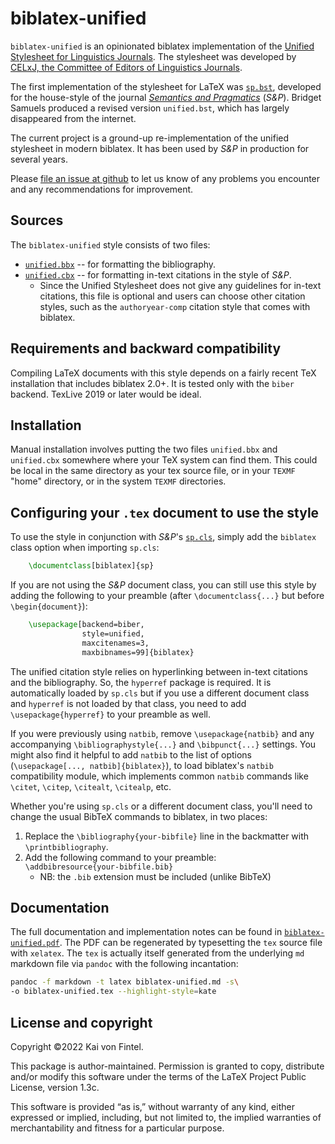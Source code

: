 biblatex-unified
================

`biblatex-unified` is an opinionated biblatex implementation of the [Unified Stylesheet for Linguistics Journals](https://www.linguisticsociety.org/resource/unified-style-sheet). The stylesheet was developed by [CELxJ, the Committee of Editors of Linguistics Journals](https://www.linguisticsociety.org/about/who-we-are/committees/editors-linguistics-journals-celxj). 

The first implementation of the stylesheet for LaTeX was [`sp.bst`](https://raw.githubusercontent.com/semprag/tex/master/sp.bst), developed for the house-style of the journal [*Semantics and Pragmatics*](http://semprag.org) (*S&P*). Bridget Samuels produced a revised version `unified.bst`, which has largely disappeared from the internet.

The current project is a ground-up re-implementation of the unified stylesheet in modern biblatex. It has been used by *S&P* in production for several years.

Please [file an issue at github](https://github.com/semprag/biblatex-sp-unified/issues/new) to let us know of any problems you encounter and any recommendations for improvement.


## Sources

The `biblatex-unified` style consists of two files:

* [`unified.bbx`](unified.bbx) -- for formatting the bibliography.
* [`unified.cbx`](unified.cbx) -- for formatting in-text citations in the style of *S&P*.
  - Since the Unified Stylesheet does not give any guidelines for in-text citations, this file is optional and users can choose other citation styles, such as the `authoryear-comp` citation style that comes with biblatex.


## Requirements and backward compatibility

Compiling LaTeX documents with this style depends on a fairly recent TeX installation that includes biblatex 2.0+. It is tested only with the `biber` backend. TexLive 2019 or later would be ideal.


## Installation

Manual installation involves putting the two files `unified.bbx` and `unified.cbx` somewhere where your TeX system can find them. This could be local in the same directory as your tex source file, or in your `TEXMF` "home" directory, or in the system `TEXMF` directories. 


## Configuring your `.tex` document to use the style

To use the style in conjunction with *S&P*'s [`sp.cls`](https://raw.githubusercontent.com/semprag/tex/master/sp.cls),
simply add the `biblatex` class option when importing `sp.cls`:

```latex
    \documentclass[biblatex]{sp}
```

If you are not using the *S&P* document class, you can still use this style by adding the following to your preamble (after `\documentclass{...}` but before `\begin{document}`):

```latex
    \usepackage[backend=biber,
                style=unified,
                maxcitenames=3,
                maxbibnames=99]{biblatex}
```

The unified citation style relies on hyperlinking between in-text citations and the bibliography. So, the `hyperref` package is required. It is automatically loaded by `sp.cls` but if you use a different document class and `hyperref` is not loaded by that class, you need to add `\usepackage{hyperref}` to your preamble as well.

If you were previously using `natbib`, remove `\usepackage{natbib}` and any accompanying `\bibliographystyle{...}` and `\bibpunct{...}` settings.
You might also find it helpful to add `natbib` to the list of options (`\usepackage[..., natbib]{biblatex}`), to load biblatex's `natbib` compatibility module, which implements common `natbib` commands like `\citet`, `\citep`, `\citealt`, `\citealp`, etc.

Whether you're using `sp.cls` or a different document class, you'll need to change the usual BibTeX commands to biblatex, in two places:

1. Replace the `\bibliography{your-bibfile}` line in the backmatter with `\printbibliography`.
2. Add the following command to your preamble:  
   `\addbibresource{your-bibfile.bib}`
   - NB: the `.bib` extension must be included (unlike BibTeX)

## Documentation

The full documentation and implementation notes can be found in [`biblatex-unified.pdf`](biblatex-unified.pdf). The PDF can be regenerated by typesetting the `tex` source file with `xelatex`. The `tex` is actually itself generated from the underlying `md` markdown file via `pandoc` with the following incantation:

```zsh
pandoc -f markdown -t latex biblatex-unified.md -s\ 
-o biblatex-unified.tex --highlight-style=kate
```

## License and copyright

Copyright ©2022 Kai von Fintel. 

This package is author-maintained. Permission is granted to copy, distribute
and/or modify this software under the terms of the LaTeX Project Public License,
version 1.3c. 

This software is provided “as is,” without warranty of any kind, either
expressed or implied, including, but not limited to, the implied warranties of
merchantability and fitness for a particular purpose.
